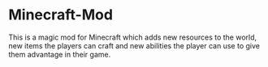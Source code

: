 # Minecraft-Mod
This is a magic mod for Minecraft which adds new resources to the world, new items the players can craft and new abilities the player can use to give them advantage in their game.

